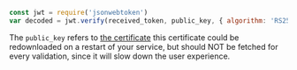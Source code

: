 <title>Backend example</title>

```javascript
const jwt = require('jsonwebtoken')
var decoded = jwt.verify(received_token, public_key, { algorithm: 'RS256'})
```

The `public_key` refers to
[the certificate]()
this certificate could be redownloaded on a restart of your service,
but should NOT be fetched for every validation,
since it will slow down the user experience.


